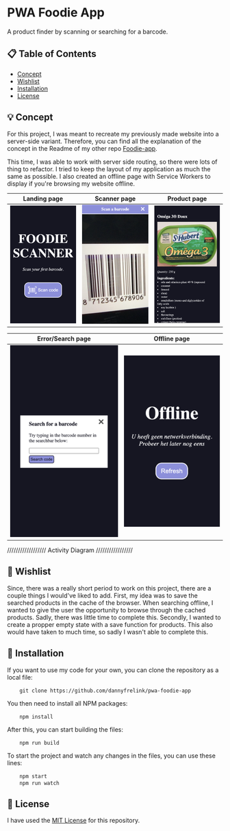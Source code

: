 # PWA Foodie App

A product finder by scanning or searching for a barcode.

## 📋 Table of Contents

* [Concept](https://github.com/dannyfrelink/pwa-foodie-app#-concept)
* [Wishlist](https://github.com/dannyfrelink/pwa-foodie-app#-wishlist)
* [Installation](https://github.com/dannyfrelink/pwa-foodie-app#-installation)
* [License](https://github.com/dannyfrelink/pwa-foodie-app#-license)

## 💡 Concept

For this project, I was meant to recreate my previously made website into a server-side variant. Therefore, you can find all the explanation of the concept in the Readme of my other repo [Foodie-app](https://github.com/dannyfrelink/foodie-app#the-foodie-app).

This time, I was able to work with server side routing, so there were lots of thing to refactor. I tried to keep the layout of my application as much the same as possible. I also created an offline page with Service Workers to display if you're browsing my website offline.

Landing page               |  Scanner page             | Product page
:-------------------------:|:-------------------------:|:-------------------------:
![Landing page](https://github.com/dannyfrelink/pwa-foodie-app/blob/main/images_readme/home.png)  |  ![Scanner page](https://github.com/dannyfrelink/pwa-foodie-app/blob/main/images_readme/scanner.png)  |  ![Product page](https://github.com/dannyfrelink/pwa-foodie-app/blob/main/images_readme/product.png)

Error/Search page          |  Offline page             
:-------------------------:|:-------------------------:
![Error/Search page](https://github.com/dannyfrelink/pwa-foodie-app/blob/main/images_readme/search.png)  |  ![Offline page](https://github.com/dannyfrelink/pwa-foodie-app/blob/main/images_readme/offline.png)

////////////////// Activity Diagram /////////////////

## 📝 Wishlist

Since, there was a really short period to work on this project, there are a couple things I would've liked to add. First, my idea was to save the searched products in the cache of the browser. When searching offline, I wanted to give the user the opportunity to browse through the cached products. Sadly, there was little time to complete this. Secondly, I wanted to create a propper empty state with a save function for products. This also would have taken to much time, so sadly I wasn't able to complete this.

## 🔧 Installation

If you want to use my code for your own, you can clone the repository as a local file:

```
    git clone https://github.com/dannyfrelink/pwa-foodie-app
```

You then need to install all NPM packages:

```
    npm install
```

After this, you can start building the files:

```
    npm run build
```

To start the project and watch any changes in the files, you can use these lines:

```
    npm start
    npm run watch
```

## 📄 License

I have used the [MIT License](https://github.com/dannyfrelink/pwa-foodie-app/blob/main/LICENSE) for this repository.